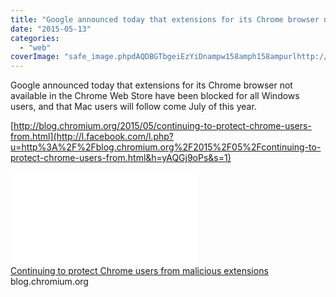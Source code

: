 ```yaml
---
title: "Google announced today that extensions for its Chrome browser not available in t..."
date: "2015-05-13"
categories: 
  - "web"
coverImage: "safe_image.phpdAQDBGTbgeiEzYiDnampw158amph158ampurlhttp://4.bp_.blogspot.com/-TuO0p1NEMyo/VRKhFkKpXaI/AAAAAAAAP_I/W49nyDGzbgY/s1600/chromium_icon.png"
---
```


Google announced today that extensions for its Chrome browser not available in the Chrome Web Store have been blocked for all Windows users, and that Mac users will follow come July of this year.  
  
[http://blog.chromium.org/2015/05/continuing-to-protect-chrome-users-from.html](http://l.facebook.com/l.php?u=http%3A%2F%2Fblog.chromium.org%2F2015%2F05%2Fcontinuing-to-protect-chrome-users-from.html&h=yAQGj9oPs&s=1)  
  
[![](images/safe_image.php?d=AQDBGTbgeiEzYiDn&w=158&h=158&url=http%3A%2F%2F4.bp.blogspot.com%2F-TuO0p1NEMyo%2FVRKhFkKpXaI%2FAAAAAAAAP_I%2FW49nyDGzbgY%2Fs1600%2Fchromium_icon.png)](http://l.facebook.com/l.php?u=http%3A%2F%2Fblog.chromium.org%2F2015%2F05%2Fcontinuing-to-protect-chrome-users-from.html&h=vAQE_J9nf&s=1)  
[Continuing to protect Chrome users from malicious extensions](http://l.facebook.com/l.php?u=http%3A%2F%2Fblog.chromium.org%2F2015%2F05%2Fcontinuing-to-protect-chrome-users-from.html&h=tAQHdkQoS&s=1)  
blog.chromium.org
